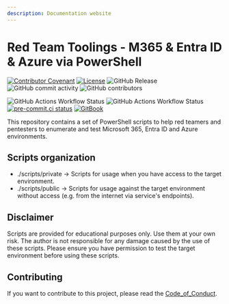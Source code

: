 ```yaml
---
description: Documentation website
---
```


# Red Team Toolings - M365 & Entra ID & Azure via PowerShell

[![Contributor Covenant](https://img.shields.io/badge/Contributor%20Covenant-2.1-4baaaa.svg)](https://github.com/dafneb/.github/blob/main/.github/CODE_OF_CONDUCT.md)
[![License](https://img.shields.io/badge/License-MIT-4baaaa.svg)](https://github.com/dafneb/.github/blob/main/LICENSE)
![GitHub Release](https://img.shields.io/github/v/release/dafneb/AzureRedTeamByPowershell)
![GitHub commit activity](https://img.shields.io/github/commit-activity/w/dafneb/AzureRedTeamByPowershell)
![GitHub contributors](https://img.shields.io/github/contributors/dafneb/AzureRedTeamByPowershell)

![GitHub Actions Workflow Status](https://img.shields.io/github/actions/workflow/status/dafneb/AzureRedTeamByPowershell/powershell-analyzer.yml?label=PSScriptAnalyzer)
![GitHub Actions Workflow Status](https://img.shields.io/github/actions/workflow/status/dafneb/AzureRedTeamByPowershell/codeql.yml?label=CodeQL)
[![pre-commit.ci status](https://results.pre-commit.ci/badge/github/dafneb/AzureRedTeamByPowershell/main.svg)](https://results.pre-commit.ci/latest/github/dafneb/AzureRedTeamByPowershell/main)
[![GitBook](https://img.shields.io/static/v1?message=Documented%20on%20GitBook&logo=gitbook&logoColor=ffffff&label=%20&labelColor=5c5c5c&color=3F89A1)](https://dafneb.gitbook.io/azureredteambypowershell)

This repository contains a set of PowerShell scripts to help red teamers and pentesters to enumerate and test Microsoft 365, Entra ID and Azure environments.

## Scripts organization

- ./scripts/private -> Scripts for usage when you have access to the target environment.
- ./scripts/public -> Scripts for usage against the target environment without access (e.g. from the internet via service's endpoints).

## Disclaimer

Scripts are provided for educational purposes only. Use them at your own risk.
The author is not responsible for any damage caused by the use of these scripts.
Please ensure you have permission to test the target environment before
using these scripts.

## Contributing
If you want to contribute to this project, please read the [Code_of_Conduct](https://github.com/dafneb/.github/blob/main/.github/CODE_OF_CONDUCT.md).
